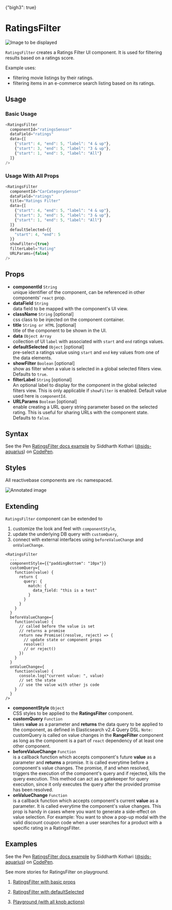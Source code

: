 {"bigh3": true}

# RatingsFilter

![Image to be displayed](https://i.imgur.com/KO1bJQw.png)

`RatingsFilter` creates a Ratings Filter UI component. It is used for filtering results based on a ratings score.


Example uses:
* filtering movie listings by their ratings.
* filtering items in an e-commerce search listing based on its ratings.

## Usage

### Basic Usage

```js
<RatingsFilter
  componentId="ratingsSensor"
  dataField="ratings"
  data={[
    {"start": 4, "end": 5, "label": "4 & up"},
    {"start": 3, "end": 5, "label": "3 & up"},
    {"start": 1, "end": 5, "label": "All"}
  ]}
/>
```

### Usage With All Props

```js
<RatingsFilter
  componentId="CarCategorySensor"
  dataField="ratings"
  title="Ratings Filter"
  data={[
    {"start": 4, "end": 5, "label": "4 & up"},
    {"start": 3, "end": 5, "label": "3 & up"},
    {"start": 1, "end": 5, "label": "All"}
  ]}
  defaultSelected={{
    "start": 4, "end": 5
  }}
  showFilter={true}
  filterLabel="Rating"
  URLParams={false}
/>
```

## Props

- **componentId** `String`  
    unique identifier of the component, can be referenced in other components' `react` prop.
- **dataField** `String`  
    data field to be mapped with the component's UI view.
- **className** `String` [optional]  
    css class to be injected on the component container.
- **title** `String or HTML` [optional]  
    title of the component to be shown in the UI.
- **data** `Object Array`  
    collection of UI `label` with associated with `start` and `end` ratings values.
- **defaultSelected** `Object` [optional]  
    pre-select a ratings value using `start` and `end` key values from one of the data elements.
- **showFilter** `Boolean` [optional]  
    show as filter when a value is selected in a global selected filters view. Defaults to `true`.
- **filterLabel** `String` [optional]  
    An optional label to display for the component in the global selected filters view. This is only applicable if `showFilter` is enabled. Default value used here is `componentId`.
- **URLParams** `Boolean` [optional]  
    enable creating a URL query string parameter based on the selected rating. This is useful for sharing URLs with the component state. Defaults to `false`.

## Syntax

<p data-height="500" data-theme-id="light" data-slug-hash="Ljqwrx" data-default-tab="result" data-user="sids-aquarius" data-embed-version="2" data-pen-title="RatingsFilter docs example" class="codepen">See the Pen <a href="https://codepen.io/sids-aquarius/pen/Ljqwrx/">RatingsFilter docs example</a> by Siddharth Kothari (<a href="https://codepen.io/sids-aquarius">@sids-aquarius</a>) on <a href="https://codepen.io">CodePen</a>.</p>
<script async src="https://production-assets.codepen.io/assets/embed/ei.js"></script>

## Styles

All reactivebase components are `rbc` namespaced.

![Annotated image](https://i.imgur.com/eBNY5rZ.png)

## Extending

`RatingsFilter` component can be extended to
1. customize the look and feel with `componentStyle`,
2. update the underlying DB query with `customQuery`,
3. connect with external interfaces using `beforeValueChange` and `onValueChange`.

```
<RatingsFilter
  ...
  componentStyle={{"paddingBottom": "10px"}}
  customQuery={
    function(value) {
      return {
        query: {
          match: {
            data_field: "this is a test"
          }
        }
      }
    }
  }
  beforeValueChange={
    function(value) {
      // called before the value is set
      // returns a promise
      return new Promise((resolve, reject) => {
        // update state or component props
        resolve()
        // or reject()
      })
    }
  }
  onValueChange={
    function(value) {
      console.log("current value: ", value)
      // set the state
      // use the value with other js code
    }
  }
/>
```

- **componentStyle** `Object`  
    CSS styles to be applied to the **RatingsFilter** component.
- **customQuery** `Function`  
    takes **value** as a parameter and **returns** the data query to be applied to the component, as defined in Elasticsearch v2.4 Query DSL.
    `Note:` customQuery is called on value changes in the **RangeFilter** component as long as the component is a part of `react` dependency of at least one other component.
- **beforeValueChange** `Function`  
    is a callback function which accepts component's future **value** as a parameter and **returns** a promise. It is called everytime before a component's value changes. The promise, if and when resolved, triggers the execution of the component's query and if rejected, kills the query execution. This method can act as a gatekeeper for query execution, since it only executes the query after the provided promise has been resolved.
- **onValueChange** `Function`  
    is a callback function which accepts component's current **value** as a parameter. It is called everytime the component's value changes. This prop is handy in cases where you want to generate a side-effect on value selection. For example: You want to show a pop-up modal with the valid discount coupon code when a user searches for a product with a specific rating in a RatingsFilter.

## Examples

<p data-height="500" data-theme-id="light" data-slug-hash="Ljqwrx" data-default-tab="result" data-user="sids-aquarius" data-embed-version="2" data-pen-title="RatingsFilter docs example" class="codepen">See the Pen <a href="https://codepen.io/sids-aquarius/pen/Ljqwrx/">RatingsFilter docs example</a> by Siddharth Kothari (<a href="https://codepen.io/sids-aquarius">@sids-aquarius</a>) on <a href="https://codepen.io">CodePen</a>.</p>
<script async src="https://production-assets.codepen.io/assets/embed/ei.js"></script>

See more stories for RatingsFilter on playground.

1. [RatingsFilter with basic props](../playground/?knob-title=DynamicRangeSlider%3A%20Guest%20RSVPs&knob-data=%5B%7B"label"%3A"Volkswagen"%2C"value"%3A"volkswagen"%7D%2C%7B"label"%3A"BMW"%2C"value"%3A"bmw"%7D%5D&knob-filterLabel=Cars&knob-defaultSelected%5B0%5D=bmw&knob-defaultSelected%5B1%5D=x%20series&knob-blacklist%5B0%5D=golf&knob-blacklist%5B1%5D=unknown&knob-maxCategories=10&knob-URLParams%20%28not%20visible%20on%20storybook%29=false&knob-showFilter=true&knob-sortBy=count&knob-stepValue=1&filterBy=ReactiveSearch&knob-showHistogram=true&knob-maxItems=4&knob-size=100&knob-showCount=true&knob-placeholder=Search%20Cars&knob-showSearch=true&selectedKind=search%2FRatingsFilter&selectedStory=Basic&full=0&down=1&left=1&panelRight=0&downPanel=storybooks%2Fstorybook-addon-knobs)

2. [RatingsFilter with defaultSelected](../playground/?knob-title=DynamicRangeSlider%3A%20Guest%20RSVPs&knob-data=%5B%7B"label"%3A"Volkswagen"%2C"value"%3A"volkswagen"%7D%2C%7B"label"%3A"BMW"%2C"value"%3A"bmw"%7D%5D&knob-filterLabel=Cars&knob-defaultSelected=%7B"start"%3A2%2C"end"%3A5%7D&knob-blacklist%5B0%5D=golf&knob-blacklist%5B1%5D=unknown&knob-maxCategories=10&knob-URLParams%20%28not%20visible%20on%20storybook%29=false&knob-showFilter=true&knob-sortBy=count&knob-stepValue=1&filterBy=ReactiveSearch&knob-showHistogram=true&knob-maxItems=4&knob-size=100&knob-showCount=true&knob-placeholder=Search%20Cars&knob-showSearch=true&selectedKind=search%2FRatingsFilter&selectedStory=With%20defaultSelected&full=0&down=1&left=1&panelRight=0&downPanel=storybooks%2Fstorybook-addon-knobs)

3. [Playground (with all knob actions)](../playground/?knob-title=RatingsFilter&knob-data=%5B%7B"start"%3A4%2C"end"%3A5%2C"label"%3A"4%20stars%20and%20up"%7D%2C%7B"start"%3A3%2C"end"%3A5%2C"label"%3A"3%20stars%20and%20up"%7D%2C%7B"start"%3A2%2C"end"%3A5%2C"label"%3A"2%20stars%20and%20up"%7D%2C%7B"start"%3A1%2C"end"%3A5%2C"label"%3A">%201%20stars"%7D%5D&knob-filterLabel=Ratings%20filter&knob-defaultSelected=%7B"start"%3A2%2C"end"%3A5%7D&knob-blacklist%5B0%5D=golf&knob-blacklist%5B1%5D=unknown&knob-maxCategories=10&knob-URLParams%20%28not%20visible%20on%20storybook%29=false&knob-showFilter=true&knob-sortBy=count&knob-stepValue=1&filterBy=ReactiveSearch&knob-showHistogram=true&knob-maxItems=4&knob-size=100&knob-showCount=true&knob-placeholder=Search%20Cars&knob-showSearch=true&selectedKind=search%2FRatingsFilter&selectedStory=Playground&full=0&down=1&left=1&panelRight=0&downPanel=storybooks%2Fstorybook-addon-knobs)
